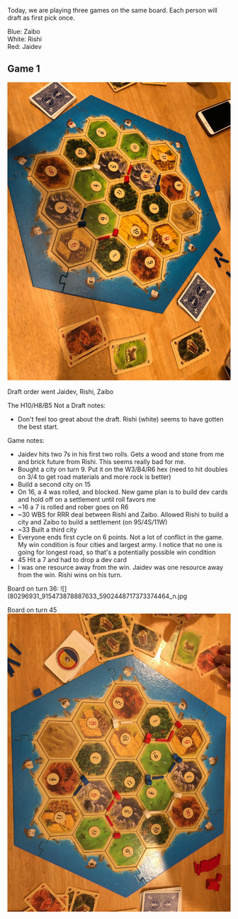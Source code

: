 Today, we are playing three games on the same board. Each person will draft as first pick once.

Blue: Zaibo   
White: Rishi  
Red: Jaidev  

## Game 1
![](./79789719_1003026993386637_3764485817867698176_n.jpg)

Draft order went Jaidev, Rishi, Zaibo

The H10/H8/B5
Not a 
Draft notes:
- Don't feel too great about the draft. Rishi (white) seems to have gotten the best start.

Game notes:
- Jaidev hits two 7s in his first two rolls. Gets a wood and stone from me and brick future from Rishi. This seems really bad for me.
- Bought a city on turn 9. Put it on the W3/B4/R6 hex (need to hit doubles on 3/4 to get road materials and more rock is better)
- Build a second city on 15
- On 16, a 4 was rolled, and blocked. New game plan is to build dev cards and hold off on a settlement until roll favors me
- ~16 a 7 is rolled and rober goes on R6
- ~30 WBS for RRR deal between Rishi and Zaibo. Allowed Rishi to build a city and Zaibo to build a settlement (on 9S/4S/11W)
- ~33 Built a third city 
- Everyone ends first cycle on 6 points. Not a lot of conflict in the game. My win condition is four cities and largest army. I notice that no one is going for longest road, so that's a potentially possible win condition
- 45 Hit a 7 and had to drop a dev card
- I was one resource away from the win. Jaidev was one resource away from the win. Rishi wins on his turn.

Board on turn 36:
![](80296931_915473878887633_5902448717373374464_n.jpg

Board on turn 45
![](79992672_491459525059467_8915220116325531648_n.jpg)